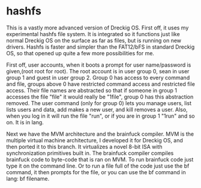 hashfs
===



This is a vastly more advanced version of Dreckig OS. First off, it uses my experimental hashfs file system. 
It is integrated so it functions just like normal Dreckig OS on the surface as far as files, but is running on new 
drivers. Hashfs is faster and simpler than the FAT12/bFS in standard Dreckig OS, so that opened up quite a few more 
possibilities for me.

First off, user accounts, when it boots a prompt for user name/password is given,(root root for root).
The root account is in user group 0, sean in user group 1 and guest in user group 2. 
Group 0 has access to every command and file, groups above 0 have restricted command access and restricted file access. 
Their file names are abstracted so that if someone in group 1 accesses the file "file" it would really be "1file", 
group 0 has this abstraction removed. The user command (only for group 0) lets you manage users, list lists users 
and data, add makes a new user, and kill removes a user. Also, when you log in it will run the file "run",
or if you are in group 1 "1run" and so on. It is in lang.

Next we have the MVM architecture and the brainfuck compiler. 
MVM is the multiple virtual machine architecture, I developed it for Dreckig OS, and then ported it to this branch. 
It virtualizes a novel 8-bit ISA with synchronization primitives built in. 
The brainfuck compiler compiles brainfuck code to byte-code that is ran on MVM.
To run brainfuck code just type it on the command line. Or to run a file full of the code just use the bf command,
it then prompts for the file, or you can use the bf command in lang: bf filename.
